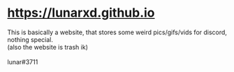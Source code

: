 # https://lunarxd.github.io
This is basically a website, that stores some weird pics/gifs/vids for discord, nothing special.
<br>(also the website is trash ik)<br>
<br>lunar#3711<br>






